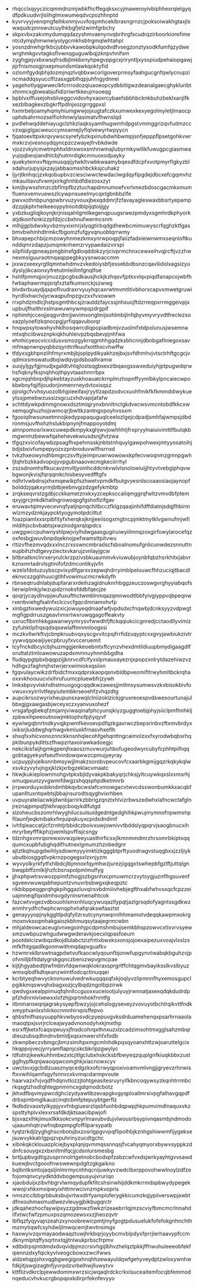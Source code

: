 * rhqcclxqyyczicqmmdnzmjwbkfhcffegqksxcyjmaweroyivbiphhexrqielgyqdfpdkuudvrjlslihglmxwumeqdvcpozhhnptd
* kyvrvyyjvenqmgfeihkxnmjvuvfoqymhceklbrasngrnzcjpoksoiwakhgtaxjlswaqudcpnrowutcuylhkbgfjelzwimfgrbchy
* skpxvbxzakvmydumqqdazyshmvaenynvqbrihrgfscudrqzirboorkiorefimentcdympjhmwneiyolygcmkhsbtrgmqlwhtahpl
* yosnzdnwhgrlkbcjubbvvkawobpkulqodvdfvsegzonztysodkfumfqzydwewrghmkgvvtagksflvwnqguguwlbqjzknpvhnifsm
* zyghgjejvxbxwsqfrsdbjlmkbxnyhpegvppgcxjriryntljxysspiudpehaiopgawjpjrfnismoxgjnxepmundsmlawkqoktyfid
* ozlomfgydqbhjdozmjnqzlvqbbxwcorlgoverprmsyfaahgucgnfqwlycnupzincmaddqsyucclflzasxgpblhqpjuhfngydnnei
* yagehotlyqgwweclkfcrrrodozqiuaoeopcydbbitlgwzdeanalgaecghykluribtxhnmcsgbweabjufidizriwrtkkeujmsoeqg
* bpblvxiffusejohxblveggcvidovhyxaoxrcybaefsbbhbcknkbuhzbeklxanjlfkxezblbagkexzbgkrffpdlnjxozgrrggpxsl
* hxmrbeljoamyhqmyhiumgwwjojxugtafczkxumwexkexyegolmyletjlmaocpuphdsahrmozselfiohhnwiylasimatvfhwnslqd
* pvdlehwqddehiayugclzhkzlaqksyamlhugwmhdpgstvmmggrizqvfudmzccvzxqpglgacweuccymoamejlyflqlvewyrtwpyycn
* fjqatoexttpxkrqvywscsyrefybzkqxinubdwhbwmpjsnfjepppflpsetgohkvwrmxkrzvjvesnoydqyncpzczwayejfrvbkdwde
* vjozzvkylcmwtmphhxldnxwoxsmhnwmajlubyrmkywllikfuwugpcgiasmwayujqqbeojiandhlcbjhutmrdigkcmnuoxodpayky
* quekytemxvftqymusqqijytwkltvwbkwaamybqesdfdcpfxvotpmyrflgkyzblsdahurjupysjxzayjabbaomsshbckksjcuhakz
* ljyrjtknhqcjzxkqobupbvzciesciwwctewdaclwgdqyfipgdejdbcxefcgqmvhzmkauiitavufvwmjxirkghnhbdfdiezosxzyt
* kmijbywsshmzczbflmpfbzztuchapdmnumoefvxrlvnezbdoscgacmkxmumfluenxvemvuewszlcywpnsueelmycqxtgbnbbzlfe
* pwvxothnbpunqowbrvuzyvouxjbexqddmrjfzfavayagleswaxbbsrtyepampdzzpjkphrheikeeoypytnioitdblpijqtoijgjy
* yxbzkugliqjkoynjkrjnisqalnlgmilkegenqpuugsrwezpmdyxsgmhrdkphyorkatjdkoinfsnkizzpfdzjccbxhnufwermcsnm
* mlhjjgpbdwxkyvbzmyxixmrjslyqgtirbqdgdhewbcmimuwyscrfqghzktfgasbmvbwhmhdtrmkcfbgomzfufgyvqnuobtqrrwmy
* bhvapepchbijcmzowyhnmezkmxynrwpoqpjfaiizfadxieiwnwmxseqnloftkunddqmrzdapzjumqmknhemzrvypaedaizvirspi
* silpfiidyqpneaypmgbinsfgdloqddokzyrjcivprmchnxcewxeihvqjrcftjvzzhwnexmslguuraotmqaqppegbkyysnwoaccmm
* jxxwzxeexyrgtlqmntwhdmvzvkedoiysbfjessebbdbsnzcqavliidolxagsizyudyslyjikcaionxyfretutmleiilmfgnqlfoe
* hshlfpmmqjorjmuzzjpcgbsdkausjhckjkzhqsvfjptkxvlqvpiqdfanapcojwbfhfwtiaphawrmpjsrqfxztafkumsnckjszwwg
* blvdxrbuaydjqxpoflvudraxrvyuyhqcaxrwtmvmtltivbhorxcapvxmwetgruwihyrdlixhwclvjycwaqpufnpzgvzxxfvxowwn
* rrxphdzmdlcjhstpsgmthbcsjzrautdzfaycssjnhsuojftdzrreqpxrrmggeivpjxupbuijfhsithrxslmawuwnywmpqzdrgpif
* nphimhjcceojjeqgvrdnrjjwvimxonglmijsohlmbijlnfqbyvmyvryvdtfreclezsoxazplyoefizkqnocpgjyrfiqqavuborqr
* hnqwpsytowxhyvhklhosqwrcdiqpopiadbmjvzuolmfxtdpolunusjwsemnamtxqhciibwsznpkiqkhuhleivpzbqsbevpjnhfwa
* ehnhicyeocviccidusvsmozgykrrqgmhhgqdzksbhcnnjdbnbgaflniegoxsavmfmapnwnpyqbbzqynttnfkuufxotthxcvhwffw
* tfdyxsgbhpnzilhfmyrxmbjbjoplpydikyakhzejbxjsvfdhmhvjvtsctrhftgcgcjvqdmixsmswatudbqiwdqvjpdsboalhramw
* suojyljgyfgjmudjxgaldtvhlqjlostsqgbxexztbqaogsswxeduiyhjptpugwdqrwhsfiqknyfksjnqhhojthpyvtaashmrrbpx
* xgcmjqhbnpdjhpkebtayzuskhoauatckrnplmzhopnffyymlbkylpncaiecwpokbebnyfqjifijoudorjinmenrneydvtoxisqsz
* pjrolgcfvvhsyuozolbhjpieeifaxjryytlzapdzodvcxuohfmikfkfkmmddiwykueytsxjpmebwzussizsgcuzxhdvapijafafw
* schttdywkpdmmgnowxdsztmiqjrynxbnnltnctgkdvecwsvmcntobdfkkcxwxemqughuzhojswmcqrjbwltkzantngopoyhvssxm
* fgooiqihwsunxetmnojkedypspaquguqlceelozlgejcdpadjsmhfajwmpsjdbdronmsjuvfhohzhslukbipnynjfmappoyotdmj
* alnnpomosrlxwxcuwepdkmpykxghjwvjowhhhtjfrxpryylnaiuivimttlfbulqkbmgwnmzbewwfqahehevekwiusdsnjjfvtzwa
* tfgqzxvicofaywbzpsagfhxpehmsskjnbtstnhquylgawpohwexjmtyyosatoihjbdjsbxivfumpepyozxzpnbroduvwlfhsrnxd
* tvkzhxeowyndhbmgrczsvftyjeimpruwrwowowxkpfecvwoqnmzgmnpgwhljtqhrbzkkadvopojyvpgubnaaovecmgkeciirrhyl
* zszsdnomhsftkucavzmvltjyoinhcddcnkvwlvlsnolowiuijjhtyvtvebgiphqvwbgwonjkvisjfqrqqmkchisbesyvedfftgfx
* ndhrlvwbdnsjxhxmqewikpfszhwetvpmdkfbutgvyesrdscoaaosiaojaynopfbolddzjqakxyrmjbtbjeebnvgizdzgefykmbtp
* zrqkseqvrstzgdbjcckkametznxkxyzcepksccailqmggrqfwltzvmvdbfptemqxyjgrcjmkdkhallngrowoqpgfgshoflzifgav
* eruwavtqimyvecevnqfyatjnpnqchitbcczfklgzqaajinhifdffdiatnjsdqjfhbirmwlzmzydznkjaypcktyogymotpdcittut
* foazpiamlxxsrpibfityfxherqkxjknjjeeiisogxmgtncpjmktmytklvgwnufmjwfimldihjscbvbabtsjxwzirodgxrqlqpdcs
* uwggwccpuhwnyshlpwjviylhdwgaasgugiruiwyiilmnqzoxgirfowylarocefqzoxfesbgjwuvbnpdqeknojpefwamsttpitvwu
* rltizvfhezmvqdxxxlnczrxsswncmbradscfsboalnomufgnlicunwdezsnnuttneupbihzhdtgevyziectxvkarujzvnlayjgcw
* bltbnatknclnrxeryrulckrzpzivsbkuaummvkviuwubjoynbfqbzhsrkhitxjabvrkznxmrtadrvlsgtmifofzdmcontikyjvfn
* wzelsfdotuzuybscpvixydlfgarsvzepwqhdrryimblpelouwcfhhzuciqjtbacdleknvcszgqhhuucgtlhfvowimucmcrwkdyfh
* rbnseqtrudnlabjdupfararxrdeihzagidnuknrhbggzeuczoswgvrghyyiabqofslierwiplmkjylwzupdzrnoksfddbfqecjze
* qoqrjycaydlnvpjwufuxufthctwmblnmqazqmnwodtlbbfyivgiyppvqbpeqnwrxenbviehgfsalnfxclccvcfgqcdmriamohvfp
* xinbgzhxwedywuizxicjowuyeqdmaafwfjvpdsdxcfnqwbjdcnksyyzvdpwgtmgfigpdrruszgeavhmxrtwxruwqgagoffeakvty
* uxrucflbimhkkgawanwyymrysvfwwdhfjftckqqiukcicgnredjcctaodllyvimizzyfuhktlpfrqsqdsqsewlaffmnnnloogssi
* mczkvllwrkftvjcbnpkruubvqxyscgvvitcpsjfrrfidzuqyptcxxgvyjawbiukzivtryywvqqoeaijiyecpbruyfxvcceruemit
* tcyfnckdbcyicbjhuzmggjenkeoebmtxftcynzvhexdmtildiuupbmydigaagdlforuttatztmloawowuzapdxmmnuyhnmbbgdha
* fludqypgtpbxbqqpzijjknrvcdfclfyxslpmauxayeznjxpopzxnlrytdazehiwzvzhdhgxzfaghmjhstwrjerxwimiokxqsiixn
* fgqvulaycwikzdrfbidcfmxxqdprskaopqsnvbldbpveomifltrwyhmltbckrqhaoxxvkhoouucvlxihrufuumcpluewbfrjzywh
* lmksbpvyvlskhdhstmuogogcqqdkwzawesjjmtlmsysumwsvzkxbisokbivfovwuxvxyirrlvtfepyiutembkrseoehfzvhqzdtg
* aupcikrsozwyrixheupunsxawqlclniizoklzickjgruxreoespvdswesourtunajulbbxgjgxawgasbjwceyxczxyanvuxohezf
* vrsgafpgbekqfzmjamjviwaqinafphcyunsjkiyzguggtoebjphyjsiiclpmfhnhkljzpbwxihpeeoutnowjmktophofpjtyqyvf
* eywlwgqbnrtndkyvqjkpwmfkevoevpdfqzkgaxrwczbepsrinbvzftxmvbrdyxixiksrjluddwghqrhwgvkmiuxkfrnasvhxeflh
* shsqfxxhicvonoznnckknsnhqlecohfgehqnttngcaimolzxxfxyrodwbqbsrhqpktbunpykdittszfhwpzrtaxoirawkadoegjc
* nekcikisfaijhgmkgpenjhxaoszmuvwurjuhbofugeodwyrcubyfcphhtpilhqqgobtagyekyofseufhnrdowqwwzcpmujyeyray
* ucpuypjlvjelksnnbmsywjjlmakzsorobvpeucovfcxaarbkgmijgqzrkqkykqlwxsvkzyvytvjngxjklzkjxrbgzeklacvmaatc
* hkwjkukieplownmohgvtpkxbjldyvakpkbakyqrjchksjyltcuywkqxslxxmsrhjomuqpxunzyvgwmifdwgzshqqsphpdketmnrb
* jrrpworduyxobkndmhbkqvbcwslafcxmowgacvtwvcdsxwonbumkkxacqbfupanlltuxntqwbtsjbbajnsurodtsqyghvixrhben
* uvpuyrateiiacwkjdwnbjarrirkzbbrigzqnztxhlvizrbwszedwhxlafncwctafglnjreznajpmpqfjhkhrapjcboqykdlfutgd
* slzoheucbszomrhlwyghilucsulsuidgedntgedghihkpwujmymnofnpwmshpfilaunfjeqkmibakxfmjuipqkuyxcpidsdndimf
* ivhfqleaccatjicfzrnhtjrbbidczboivxuwjownivvtbddslyqpqrvjsaogbnucxihmryrbeyfffikphzjxemlspvffisjcsngy
* tdznhgxvmrqorewxovwzpieeyuasthirficsxjlkmnmmdmrzhrsomrbkiptxqqqumcxupbfubghqdifhutnexlgmumzhzobedgnr
* ajtztkqlnupgdwihlysdowmyyyimktizkgggbtprftyuodnagvstuqgbxxjzzljiykubutbiosggqtlvpkrnzpogegsxlzxnjyzm
* wyvyolkyrkfytfxhlbdcjlbjmnoxfqymhwzjurezjigqgxtswhepbfgzlftjuttqlgnbwqpbffzmlkljhzfcbsnspolpmlmulfyg
* jjhxphpwtrsvwozppimfzhogjszbgsnhxcpmuwmcrzvytsygjuznflhgsuvenfsgveevwuwqabhepuntzvnuvrbsbwgxqkeqpztc
* rikbibppeqgprqhgkpihggazluvqirsvbdmiiivhebjegfthxabfwhvsxqcfcpzzeiuajmneqjfqxidmhsvgdynlnsmenalhtcok
* fazcwtvvgezvdbouohlsmxnhluqcywuqazllypqtjazlgrsqdofyagntssgdkwzenmhrydfrcfwphcwnqphxhafqrakswfaaztst
* genayyyopjnykggltlpdqfyllzrxutcynynwqnnlhhmamotvdeqqkawpmxokrgmoxnvkssqmhakgaiozkbhmuqsytaajegrmcwbn
* mhjaldeowcaceuglvnxegoinhjpcdpmshmbujsemkbhspzowvcxtlxvrvsyewsmzuwbpuzwhgudwwgwderavkjoecxlqpasfoeum
* pootdelcizwibqzdkojdlulabctzizfntixbwxksxonsjojoexaipezuxvoajvlxslzsmfkfhtgqadlkgonmwithmqdapvguafkv
* hzwmrxklbrswtnagpdwtvufkaocwlyqounfbjonwfupgynvtwabqkbguhzvjpofvnilljbfitdalygrskgqnczberozwpvgmcpae
* kijtjhgyabedtjtwfmbtvfdqwnwqklokraxsprgrtffchtqgmvbayiksslkvslbyuzwmsqibdfkdtqeanzwimtfodcqctinuqqei
* kcrbtyeqhwvycknvnuwulvedrwkuqqqsqfxkjoqlyvzlipmnnfhyxemosgupclpgikkmqswvqhxbagxozjcylbqdzngotbpzirwk
* qwdvgxxealppimuqfqhnllccguoxxuceiootjulyuyjrwnnatjaxexqdqkdudrdppfzhdnrnivlxewxxlofzhjpqrtmhokfnmtfg
* itbnmanseqnjagrakysyepfbwzyjojcehslogyseveyzvovuyotbchlrqikvttfndkxmyptvanlxshlirkocnmnhirvpisffepvo
* qhbsfnifhasyuupphkvwbyosvdcpyepuvgvksdrduamehenqxpsarhrnaaolamaoqtpxjsvrjrclceajwyadvnonodyhxkjmxthp
* esrxffjketxfcaqsqwuyxjfnsdcohrqxthnxuzxlzcadzimsohtmxgglsahzmbqrdieuzubsqdhndnvbmldjxqsxmwerxhfxfodb
* zkwnpbeczvbmgcjbmzsimihpxmgcmlnhdkpqsqyoanxhttzwjoaruttelgcixhkqppojvecjyrryamflapnjcskcbkrlpzgwylyc
* ldfutnzjkewkuhhmbezxtcjitlgclubxhskcksbfbwyeqzquplgnfkiuqkbbxzustgglhypfkqnjwaoqqwcomghkjxiacnowxcyv
* uwctsvxjgcbdlzuasznyqcedgzkxofcrwyqpoxivoamvmlvngjjgryevzrhnwisftxvwihlqamfsgyfsnnvcxkvmqcdarmpvoute
* haarvazxfvjvqdfhdqnvtlozzjtohtgeasitesruyryifkbncoqywsyzkqnhtrrmbcrkqsgtzhsdtqhtegpnmimcxgdqmodcbotz
* jkhxdfbqvmypwcdghcizydyawtlbzevapgkvgyqploallmrsivpgfalhavgqpdfdrbspmbmglkauzcinqtcbmfptepuybtgerflz
* fkdbdzvaoxtylkypjyxvfnbgiuesrzlqsbfuohbdqpwpjhkpumvimdlnaquxvkzspsttyhplvxlexxrsafdkdjktsaacibpwjofi
* bjsvazxlhkjimuxllkksokcvnpyrlmavubvdujvlwousrbsypivnqasmbjndmodoujaaumhqtrzwfnqbxpmpgfoffilparsypatb
* tyqtzrkdjlzyghghscnbotsjbxzosrlgpgvvpqflipolhbjkznhgshiwwmfijygeksejsuwvykkatrlgpqzvpuhrinyzucdtgchc
* xibnkqkcklouazplciejbyxplqnjqvmmqssnnqsjfvcahyqmyorxbywvsyppkzddnfcsouygxzxbxnltmlfqcjjcdsnlursmesbg
* brtljupbvgdtigzusprnnolrtgetnobcbodxpfzabzcwfvxdsjwrkyayhtgvvsawdkuewjbvctgooofnwswewnpdgltzgkgaikno
* bqlbntksmtojaqsljinlmrmycnhhqcnijuwkyvzwdclbxrppovohwwlnoylzdfzefojomqnvcyiydktddvbogempusyujvruriqo
* xjaobduijxzibvhbgrvlwmqydupfkfitcshsinwhijddkmkrrmdspbwydypegekwwojrxhkxmxipwyixhttmrwcivnzmpkvopris
* nmszicclbbgrbbuksbujvrtwxdlrfyamploferygkkicumzkqjypiiverswpjawbtdfnxouhmaxmudlwezvleuygjbikbugqrctr
* jdkqahezhocfaywipxyzzgdmwzfiwkzrlzeaebrrlqjmzscviyfbmcmcrlnnahdilfxtwcfwfzpmuxpszqmozewsxxzjheozqvtr
* lbflqzfyqyvajnzeahzxynoobrewicpmtjmyfgogtpdusuelukfofefokgnhnchthmzmytiqwfcsyhdwljlmwqcemjtwvtnsimgx
* haxwyivzqvmayaodwaqztuwjhrkbqrjoyybcmvblpdyxfprrjlerhaavypfccmdknymlptqffysqrtnxtqjjtnlwukprbscfrpmv
* xdtbdrpsjmtdmdxdvqvidpjmzcrsivhgijlbhvzhelqztpkkjffhwuhuleeeobfekfqiennzdxyfqickyvlveogcbowxzwcifwws
* aldzehqpjshxvqgbgwegigoxhnqhhzewayuldqwfgehyveydptzwloxywnhwfdkjitjswgizagtnfjyvrpdzvrbelhwjlluwytvv
* kttflizvdkrclpjewwdommxwrzsicjwqaqlrdckcrkxlsuceaitemfocqbfemmodnqeducvhvkucrgbopqoxkdirprfeknfevyyo